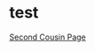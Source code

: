 <!DOCTYPE html>
<html> 
<body>
     
   # test
 <a href="folder1/midterm.html">Second Cousin Page</a>
 </body>
 </html>
